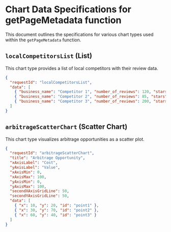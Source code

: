 # Chart Data Specifications for getPageMetadata function

This document outlines the specifications for various chart types used within the `getPageMetadata` function.

## `localCompetitorsList` (List)

This chart type provides a list of local competitors with their review data.

```json
{
  "requestId": "localCompetitorsList",
  "data": [
    { "business_name": "Competitor 1", "number_of_reviews": 120, "stars": 4.5 },
    { "business_name": "Competitor 2", "number_of_reviews": 85, "stars": 3.8 },
    { "business_name": "Competitor 3", "number_of_reviews": 200, "stars": 4.9 }
  ]
}
```

## `arbitrageScatterChart` (Scatter Chart)

This chart type visualizes arbitrage opportunities as a scatter plot.

```json
{
  "requestId": "arbitrageScatterChart",
  "title": "Arbitrage Opportunity",
  "xAxisLabel": "Cost",
  "yAxisLabel": "Value",
  "xAxisMin": 0,
  "xAxisMax": 100,
  "yAxisMin": 0,
  "yAxisMax": 100,
  "secondXAxisGridLine": 50,
  "secondYAxisGridLine": 50,
  "data": [
    { "x": 10, "y": 20, "id": "point1" },
    { "x": 30, "y": 70, "id": "point2" },
    { "x": 60, "y": 40, "id": "point3" }
  ]
}
